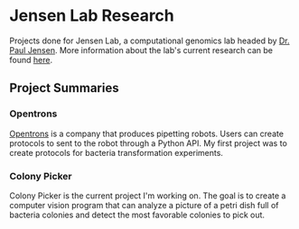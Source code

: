 # Jensen Lab Research
Projects done for Jensen Lab, a computational genomics lab headed by [Dr. Paul Jensen](https://bioengineering.illinois.edu/directory/profile/pjens). More information about the lab's current research can be found [here](http://jensenlab.net/).

## Project Summaries

### Opentrons
[Opentrons](https://opentrons.com/) is a company that produces pipetting robots. Users can create protocols to sent to the robot through a Python API. My first project was to create protocols for bacteria transformation experiments.

### Colony Picker
Colony Picker is the current project I'm working on. The goal is to create a computer vision program that can analyze a picture of a petri dish full of bacteria colonies and detect the most favorable colonies to pick out.
